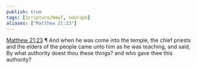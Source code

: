 ```yaml
---
publish: true
tags: [Scripture/NewT, noGraph]
aliases: ["Matthew 21:23"]
---
```

[Matthew 21:23](https://churchofjesuschrist.org/study/scriptures/nt/matt/21?lang=eng&id=p23#p23) ¶ And when he was come into the temple, the chief priests and the elders of the people came unto him as he was teaching, and said, By what authority doest thou these things? and who gave thee this authority?
